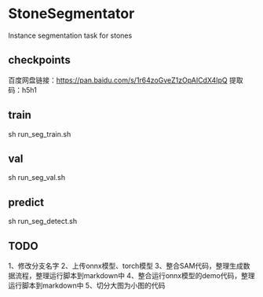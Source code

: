 # StoneSegmentator
Instance segmentation task for stones

## checkpoints
百度网盘链接：https://pan.baidu.com/s/1r64zoGveZ1zOpAICdX4IpQ  提取码：h5h1 

## train
sh run_seg_train.sh

## val
sh run_seg_val.sh

## predict
sh run_seg_detect.sh


## TODO
1、修改分支名字 
2、上传onnx模型、torch模型 
3、整合SAM代码，整理生成数据流程，整理运行脚本到markdown中 
4、整合运行onnx模型的demo代码，整理运行脚本到markdown中 
5、切分大图为小图的代码
